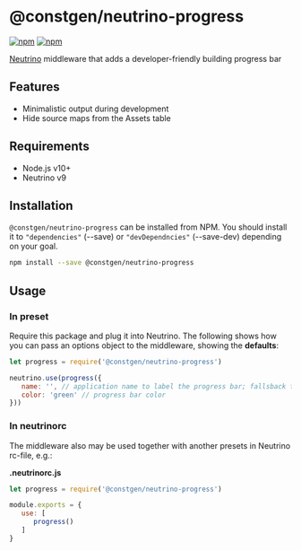 # @constgen/neutrino-progress

[![npm](https://img.shields.io/npm/v/@constgen/neutrino-progress.svg)](https://www.npmjs.com/package/@constgen/neutrino-progress)
[![npm](https://img.shields.io/npm/dt/@constgen/neutrino-progress.svg)](https://www.npmjs.com/package/@constgen/neutrino-progress)

[Neutrino](https://neutrino.js.org) middleware that adds a developer-friendly building progress bar

## Features

- Minimalistic output during development
- Hide source maps from the Assets table

## Requirements

- Node.js v10+
- Neutrino v9

## Installation

`@constgen/neutrino-progress` can be installed from NPM. You should install it to `"dependencies"` (--save) or `"devDependncies"` (--save-dev) depending on your goal.

```bash
npm install --save @constgen/neutrino-progress
```

## Usage

### In preset

Require this package and plug it into Neutrino. The following shows how you can pass an options object to the middleware, showing the **defaults**:

```js
let progress = require('@constgen/neutrino-progress')

neutrino.use(progress({
   name: '', // application name to label the progress bar; fallsback to the information from package.json
   color: 'green' // progress bar color
}))
```

### In **neutrinorc**

The middleware also may be used together with another presets in Neutrino rc-file, e.g.:

**.neutrinorc.js**

```js
let progress = require('@constgen/neutrino-progress')

module.exports = {
   use: [
      progress()
   ]
}
```